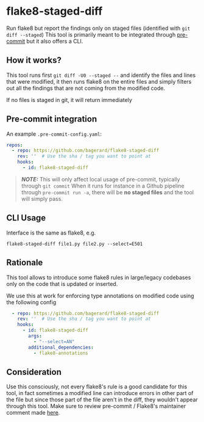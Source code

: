 # flake8-staged-diff

Run flake8 but report the findings only on staged files (identified with `git diff --staged`)
This tool is primarily meant to be integrated through [pre-commit](https://pre-commit.com/) but it also offers a CLI.

## How it works?

This tool runs first `git diff -U0 --staged --` and identify the files and lines that were modified,
it then runs flake8 on the entire files and simply filters out all the findings that are not coming
from the modified code.

If no files is staged in git, it will return immediately

## Pre-commit integration

An example `.pre-commit-config.yaml`:

```yaml
repos:
  - repo: https://github.com/bagerard/flake8-staged-diff
    rev: ''  # Use the sha / tag you want to point at
    hooks:
      - id: flake8-staged-diff
```

> **_NOTE:_**  This will only affect local usage of pre-commit, typically through `git commit`
> When it runs for instance in a Github pipeline through `pre-commit run -a`, there will be **no staged files**
> and the tool will simply pass.

## CLI Usage

Interface is the same as flake8, e.g.

    flake8-staged-diff file1.py file2.py --select=E501

## Rationale

This tool allows to introduce some flake8 rules in large/legacy codebases only on the code that is updated or inserted. 

We use this at work for enforcing type annotations on modified code using the following config

```yaml
  - repo: https://github.com/bagerard/flake8-staged-diff
    rev: ''  # Use the sha / tag you want to point at
    hooks:
      - id: flake8-staged-diff
        args:
          - "--select=AN"
        additional_dependencies:
          - flake8-annotations
```

## Consideration

Use this consciously, not every flake8's rule is a good candidate for this tool, in fact sometimes a modified line can introduce errors in other part of the file but since those part of the file aren't in the diff, they wouldn't appear through this tool. Make sure to review pre-commit / Flake8's maintainer comment made [here](https://github.com/pre-commit/pre-commit/issues/1279#issuecomment-573444321).

